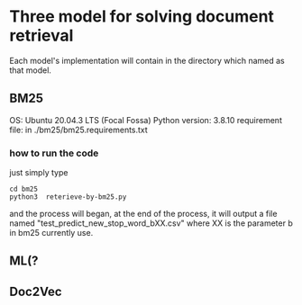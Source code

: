 # Three model for solving document retrieval
Each model's implementation will contain in the directory which named as that model.
## BM25
OS: Ubuntu 20.04.3 LTS (Focal Fossa)
Python version: 3.8.10
requirement file: in ./bm25/bm25.requirements.txt
### how to run the code
just simply type
``` shell
cd bm25
python3  reterieve-by-bm25.py
```
and the process will began, at the end of the process, it will output a file named "test_predict_new_stop_word_bXX.csv" where XX is the parameter b in bm25 currently use.
## ML(?
## Doc2Vec
